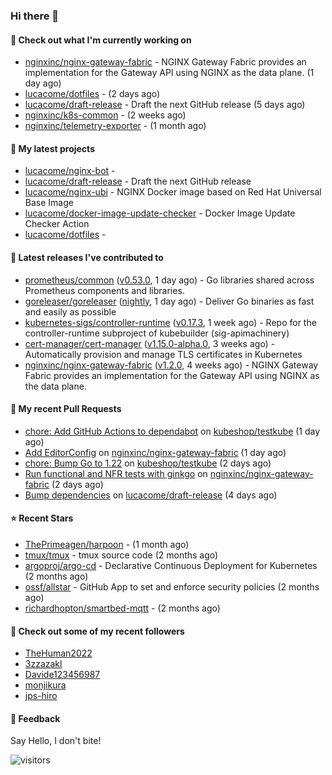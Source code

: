 ### Hi there 👋

#### 👷 Check out what I'm currently working on

- [nginxinc/nginx-gateway-fabric](https://github.com/nginxinc/nginx-gateway-fabric) - NGINX Gateway Fabric provides an implementation for the Gateway API using NGINX as the data plane. (1 day ago)
- [lucacome/dotfiles](https://github.com/lucacome/dotfiles) -  (2 days ago)
- [lucacome/draft-release](https://github.com/lucacome/draft-release) - Draft the next GitHub release (5 days ago)
- [nginxinc/k8s-common](https://github.com/nginxinc/k8s-common) -  (2 weeks ago)
- [nginxinc/telemetry-exporter](https://github.com/nginxinc/telemetry-exporter) -  (1 month ago)

#### 🌱 My latest projects

- [lucacome/nginx-bot](https://github.com/lucacome/nginx-bot) - 
- [lucacome/draft-release](https://github.com/lucacome/draft-release) - Draft the next GitHub release
- [lucacome/nginx-ubi](https://github.com/lucacome/nginx-ubi) - NGINX Docker image based on Red Hat Universal Base Image
- [lucacome/docker-image-update-checker](https://github.com/lucacome/docker-image-update-checker) - Docker Image Update Checker Action
- [lucacome/dotfiles](https://github.com/lucacome/dotfiles) - 

#### 🔭 Latest releases I've contributed to

- [prometheus/common](https://github.com/prometheus/common) ([v0.53.0](https://github.com/prometheus/common/releases/tag/v0.53.0), 1 day ago) - Go libraries shared across Prometheus components and libraries.
- [goreleaser/goreleaser](https://github.com/goreleaser/goreleaser) ([nightly](https://github.com/goreleaser/goreleaser/releases/tag/nightly), 1 day ago) - Deliver Go binaries as fast and easily as possible
- [kubernetes-sigs/controller-runtime](https://github.com/kubernetes-sigs/controller-runtime) ([v0.17.3](https://github.com/kubernetes-sigs/controller-runtime/releases/tag/v0.17.3), 1 week ago) - Repo for the controller-runtime subproject of kubebuilder (sig-apimachinery)
- [cert-manager/cert-manager](https://github.com/cert-manager/cert-manager) ([v1.15.0-alpha.0](https://github.com/cert-manager/cert-manager/releases/tag/v1.15.0-alpha.0), 3 weeks ago) - Automatically provision and manage TLS certificates in Kubernetes
- [nginxinc/nginx-gateway-fabric](https://github.com/nginxinc/nginx-gateway-fabric) ([v1.2.0](https://github.com/nginxinc/nginx-gateway-fabric/releases/tag/v1.2.0), 4 weeks ago) - NGINX Gateway Fabric provides an implementation for the Gateway API using NGINX as the data plane.

#### 🔨 My recent Pull Requests

- [chore: Add GitHub Actions to dependabot](https://github.com/kubeshop/testkube/pull/5314) on [kubeshop/testkube](https://github.com/kubeshop/testkube) (1 day ago)
- [Add EditorConfig](https://github.com/nginxinc/nginx-gateway-fabric/pull/1849) on [nginxinc/nginx-gateway-fabric](https://github.com/nginxinc/nginx-gateway-fabric) (1 day ago)
- [chore: Bump Go to 1.22](https://github.com/kubeshop/testkube/pull/5310) on [kubeshop/testkube](https://github.com/kubeshop/testkube) (2 days ago)
- [Run functional and NFR tests with ginkgo](https://github.com/nginxinc/nginx-gateway-fabric/pull/1833) on [nginxinc/nginx-gateway-fabric](https://github.com/nginxinc/nginx-gateway-fabric) (2 days ago)
- [Bump dependencies](https://github.com/lucacome/draft-release/pull/298) on [lucacome/draft-release](https://github.com/lucacome/draft-release) (4 days ago)

#### ⭐ Recent Stars

- [ThePrimeagen/harpoon](https://github.com/ThePrimeagen/harpoon) -  (1 month ago)
- [tmux/tmux](https://github.com/tmux/tmux) - tmux source code (2 months ago)
- [argoproj/argo-cd](https://github.com/argoproj/argo-cd) - Declarative Continuous Deployment for Kubernetes (2 months ago)
- [ossf/allstar](https://github.com/ossf/allstar) - GitHub App to set and enforce security policies (2 months ago)
- [richardhopton/smartbed-mqtt](https://github.com/richardhopton/smartbed-mqtt) -  (2 months ago)

#### 👯 Check out some of my recent followers

- [TheHuman2022](https://github.com/TheHuman2022)
- [3zzazakl](https://github.com/3zzazakl)
- [Davide123456987](https://github.com/Davide123456987)
- [monjikura](https://github.com/monjikura)
- [jps-hiro](https://github.com/jps-hiro)

#### 💬 Feedback

Say Hello, I don't bite!

![visitors](https://visitor-badge.laobi.icu/badge?page_id=lucacome.visitor-badge)
#
